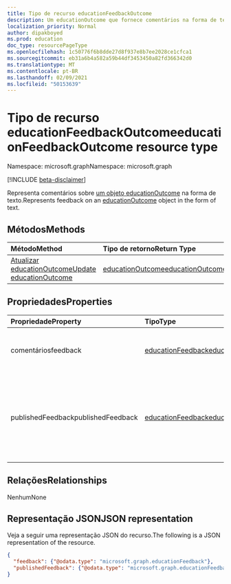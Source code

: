 ```yaml
---
title: Tipo de recurso educationFeedbackOutcome
description: Um educationOutcome que fornece comentários na forma de texto.
localization_priority: Normal
author: dipakboyed
ms.prod: education
doc_type: resourcePageType
ms.openlocfilehash: 1c50776f6b8dde27d8f937e8b7ee2028ce1cfca1
ms.sourcegitcommit: eb31a6b4a582a59b44df3453450a82fd366342d0
ms.translationtype: MT
ms.contentlocale: pt-BR
ms.lasthandoff: 02/09/2021
ms.locfileid: "50153639"
---
```

# <a name="educationfeedbackoutcome-resource-type"></a><span data-ttu-id="e61d5-103">Tipo de recurso educationFeedbackOutcome</span><span class="sxs-lookup"><span data-stu-id="e61d5-103">educationFeedbackOutcome resource type</span></span>

<span data-ttu-id="e61d5-104">Namespace: microsoft.graph</span><span class="sxs-lookup"><span data-stu-id="e61d5-104">Namespace: microsoft.graph</span></span>

[!INCLUDE [beta-disclaimer](../../includes/beta-disclaimer.md)]

<span data-ttu-id="e61d5-105">Representa comentários sobre [um objeto educationOutcome](educationoutcome.md) na forma de texto.</span><span class="sxs-lookup"><span data-stu-id="e61d5-105">Represents feedback on an [educationOutcome](educationoutcome.md) object in the form of text.</span></span> 

## <a name="methods"></a><span data-ttu-id="e61d5-106">Métodos</span><span class="sxs-lookup"><span data-stu-id="e61d5-106">Methods</span></span>

| <span data-ttu-id="e61d5-107">Método</span><span class="sxs-lookup"><span data-stu-id="e61d5-107">Method</span></span>       | <span data-ttu-id="e61d5-108">Tipo de retorno</span><span class="sxs-lookup"><span data-stu-id="e61d5-108">Return Type</span></span> | <span data-ttu-id="e61d5-109">Descrição</span><span class="sxs-lookup"><span data-stu-id="e61d5-109">Description</span></span> |
|:-------------|:------------|:------------|
| [<span data-ttu-id="e61d5-110">Atualizar educationOutcome</span><span class="sxs-lookup"><span data-stu-id="e61d5-110">Update educationOutcome</span></span>](../api/educationoutcome-update.md) | [<span data-ttu-id="e61d5-111">educationOutcome</span><span class="sxs-lookup"><span data-stu-id="e61d5-111">educationOutcome</span></span>](educationoutcome.md) | <span data-ttu-id="e61d5-112">Atualize o objeto educationOutcome.</span><span class="sxs-lookup"><span data-stu-id="e61d5-112">Update educationOutcome object.</span></span> |

## <a name="properties"></a><span data-ttu-id="e61d5-113">Propriedades</span><span class="sxs-lookup"><span data-stu-id="e61d5-113">Properties</span></span>

| <span data-ttu-id="e61d5-114">Propriedade</span><span class="sxs-lookup"><span data-stu-id="e61d5-114">Property</span></span>     | <span data-ttu-id="e61d5-115">Tipo</span><span class="sxs-lookup"><span data-stu-id="e61d5-115">Type</span></span>        | <span data-ttu-id="e61d5-116">Descrição</span><span class="sxs-lookup"><span data-stu-id="e61d5-116">Description</span></span> |
|:-------------|:------------|:------------|
|<span data-ttu-id="e61d5-117">comentários</span><span class="sxs-lookup"><span data-stu-id="e61d5-117">feedback</span></span>|[<span data-ttu-id="e61d5-118">educationFeedback</span><span class="sxs-lookup"><span data-stu-id="e61d5-118">educationFeedback</span></span>](educationfeedback.md)|<span data-ttu-id="e61d5-119">Comentários escritos pelo professor para o aluno.</span><span class="sxs-lookup"><span data-stu-id="e61d5-119">Teacher's written feedback to the student.</span></span>|
|<span data-ttu-id="e61d5-120">publishedFeedback</span><span class="sxs-lookup"><span data-stu-id="e61d5-120">publishedFeedback</span></span>|[<span data-ttu-id="e61d5-121">educationFeedback</span><span class="sxs-lookup"><span data-stu-id="e61d5-121">educationFeedback</span></span>](educationfeedback.md)|<span data-ttu-id="e61d5-122">Uma cópia da propriedade de feedback que é feita quando a nota é liberada para o aluno.</span><span class="sxs-lookup"><span data-stu-id="e61d5-122">A copy of the feedback property that is made when the grade is released to the student.</span></span>|

## <a name="relationships"></a><span data-ttu-id="e61d5-123">Relações</span><span class="sxs-lookup"><span data-stu-id="e61d5-123">Relationships</span></span>

<span data-ttu-id="e61d5-124">Nenhum</span><span class="sxs-lookup"><span data-stu-id="e61d5-124">None</span></span>

## <a name="json-representation"></a><span data-ttu-id="e61d5-125">Representação JSON</span><span class="sxs-lookup"><span data-stu-id="e61d5-125">JSON representation</span></span>

<span data-ttu-id="e61d5-126">Veja a seguir uma representação JSON do recurso.</span><span class="sxs-lookup"><span data-stu-id="e61d5-126">The following is a JSON representation of the resource.</span></span>

<!-- {
  "blockType": "resource",
  "optionalProperties": [

  ],
  "@odata.type": "microsoft.graph.educationFeedbackOutcome",
  "keyProperty": "id"
}-->

```json
{
  "feedback": {"@odata.type": "microsoft.graph.educationFeedback"},
  "publishedFeedback": {"@odata.type": "microsoft.graph.educationFeedback"}
}
```

<!-- uuid: 16cd6b66-4b1a-43a1-adaf-3a886856ed98
2019-02-04 14:57:30 UTC -->
<!-- {
  "type": "#page.annotation",
  "description": "educationFeedbackOutcome resource",
  "keywords": "",
  "section": "documentation",
  "tocPath": ""
}-->


